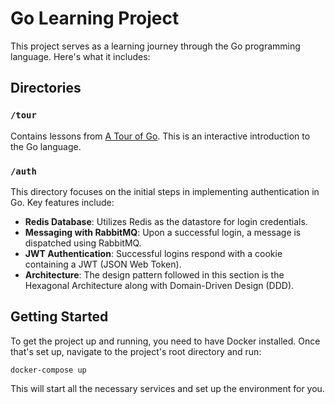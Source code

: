 # Go Learning Project

This project serves as a learning journey through the Go programming language. Here's what it includes:

## Directories

### `/tour`

Contains lessons from [A Tour of Go](https://go.dev/tour). This is an interactive introduction to the Go language.

### `/auth`

This directory focuses on the initial steps in implementing authentication in Go. Key features include:

- **Redis Database**: Utilizes Redis as the datastore for login credentials.
- **Messaging with RabbitMQ**: Upon a successful login, a message is dispatched using RabbitMQ.
- **JWT Authentication**: Successful logins respond with a cookie containing a JWT (JSON Web Token).
- **Architecture**: The design pattern followed in this section is the Hexagonal Architecture along with Domain-Driven Design (DDD).

## Getting Started

To get the project up and running, you need to have Docker installed. Once that's set up, navigate to the project's root directory and run:

```
docker-compose up
```

This will start all the necessary services and set up the environment for you.
